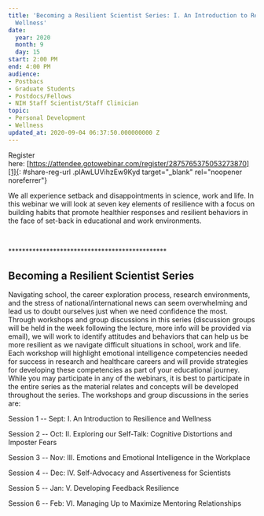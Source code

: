 ```yaml
---
title: 'Becoming a Resilient Scientist Series: I. An Introduction to Resilience and
  Wellness'
date:
  year: 2020
  month: 9
  day: 15
start: 2:00 PM
end: 4:00 PM
audience:
- Postbacs
- Graduate Students
- Postdocs/Fellows
- NIH Staff Scientist/Staff Clinician
topic:
- Personal Development
- Wellness
updated_at: 2020-09-04 06:37:50.000000000 Z
---
```

Register
here: [https://attendee.gotowebinar.com/register/2875765375053273870][1]{:
#share-reg-url .plAwLUVihzEw9Kyd target="_blank" rel="noopener
noreferrer"}

We all experience setback and disappointments in science, work and life.
In this webinar we will look at seven key elements of resilience with a
focus on building habits that promote healthier responses and resilient
behaviors in the face of set-back in educational and work environments.

 

\*\*\*\*\*\*\*\*\*\*\*\*\*\*\*\*\*\*\*\*\*\*\*\*\*\*\*\*\*\*\*\*\*\*\*\*\*\*\*\*\*\*\*\*\*\*

## Becoming a Resilient Scientist Series

Navigating school, the career exploration process, research
environments, and the stress of national/international news can seem
overwhelming and lead us to doubt ourselves just when we need confidence
the most. Through workshops and group discussions in this series
(discussion groups will be held in the week following the lecture, more
info will be provided via email), we will work to identify attitudes and
behaviors that can help us be more resilient as we navigate difficult
situations in school, work and life. Each workshop will highlight
emotional intelligence competencies needed for success in research and
healthcare careers and will provide strategies for developing these
competencies as part of your educational journey. While you may
participate in any of the webinars, it is best to participate in the
entire series as the material relates and concepts will be developed
throughout the series. The workshops and group discussions in the series
are:

Session 1 -- Sept: I. An Introduction to Resilience and Wellness 

Session 2 -- Oct: II. Exploring our Self-Talk: Cognitive Distortions and
Imposter Fears

Session 3 -- Nov: III. Emotions and Emotional Intelligence in the
Workplace

Session 4 -- Dec: IV. Self-Advocacy and Assertiveness for Scientists

Session 5 -- Jan: V. Developing Feedback Resilience

Session 6 -- Feb: VI. Managing Up to Maximize Mentoring Relationships

 



[1]: https://attendee.gotowebinar.com/register/2875765375053273870
